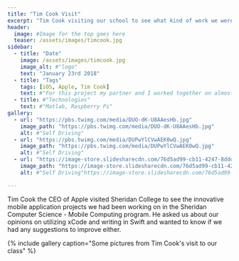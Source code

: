 ```yaml
---
title: "Tim Cook Visit"
excerpt: "Tim Cook visiting our school to see what kind of work we were doing with iOS and mobile computing."
header:
  image: #Image for the top goes here
  teaser: /assets/images/timcook.jpg
sidebar:
  - title: "Date"
    image: /assets/images/timcook.jpg
    image_alt: #"logo"
    text: "January 23rd 2018"
  - title: "Tags"
    tags: [iOS, Apple, Tim Cook]
    text: #"For this project my partner and I worked together on almost all tasks. This included gathering the images for training, training the model, and programming the car to actually drive/stop."
  - title: #"Technologies"
    text: #"Matlab, Raspberry Pi"
gallery:
  - url: "https://pbs.twimg.com/media/DUO-dK-U8AAesHb.jpg"
    image_path: "https://pbs.twimg.com/media/DUO-dK-U8AAesHb.jpg"
    alt: #"Self Driving"
  - url: "https://pbs.twimg.com/media/DUPwYlCVwAEK0wQ.jpg"
    image_path: "https://pbs.twimg.com/media/DUPwYlCVwAEK0wQ.jpg"
    alt: #"Self Driving"
  - url: "https://image-store.slidesharecdn.com/76d5ad99-cb11-4247-8ddd-71ccd2b17d29-original.jpeg"
    image_path: "https://image-store.slidesharecdn.com/76d5ad99-cb11-4247-8ddd-71ccd2b17d29-original.jpeg"
    alt: #"Self Driving"https://image-store.slidesharecdn.com/76d5ad99-cb11-4247-8ddd-71ccd2b17d29-original.jpeg

---
```


Tim Cook the CEO of Apple visited Sheridan College to see the innovative mobile application projects we had been working on in the Sheridan Computer Science - Mobile Computing program. He asked us about our opinions on utilizing xCode and writing in Swift and wanted to know if we had any suggestions to improve either.

{% include gallery caption="Some pictures from Tim Cook's visit to our class" %}
